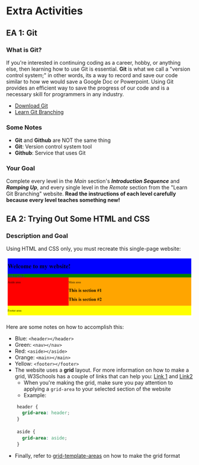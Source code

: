 # Extra Activities

## EA 1: Git

### What is Git?

If you're interested in continuing coding as a career, hobby, or anything else, then learning how to use Git is essential. **Git** is what we call a "version control system;" in other words, its a way to record and save our code similar to how we would save a Google Doc or Powerpoint. Using Git provides an efficient way to save the progress of our code and is a necessary skill for programmers in any industry.

- [Download Git](https://git-scm.com/)
- [Learn Git Branching](https://learngitbranching.js.org/)

### Some Notes

- **Git** and **Github** are NOT the same thing
- **Git**: Version control system tool
- **Github**: Service that uses Git

### Your Goal

Complete every level in the *Main* section's ***Introduction Sequence*** and ***Ramping Up***, and every single level in the *Remote* section from the "Learn Git Branching" website. **Read the instructions of each level carefully because every level teaches something new!**

## EA 2: Trying Out Some HTML and CSS

### Description and Goal

Using HTML and CSS only, you must recreate this single-page website:

![ea2](EA2_Screenshot.png)

Here are some notes on how to accomplish this:

- Blue: `<header></header>`
- Green: `<nav></nav>`
- Red: `<aside></aside>`
- Orange: `<main></main>`
- Yellow: `<footer></footer>`
- The website uses a **grid** layout. For more information on how to make a grid, W3Schools has a couple of links that can help you: [Link 1](https://www.w3schools.com/css/css_grid.asp) and [Link2](https://www.w3schools.com/css/tryit.asp?filename=trycss_grid_layout_named)
  - When you're making the grid, make sure you pay attention to applying a `grid-area` to your selected section of the website
  - Example:

```css
    header {
      grid-area: header;
    }

    aside {
      grid-area: aside;
    }
```

- Finally, refer to [grid-template-areas](https://css-tricks.com/snippets/css/complete-guide-grid/#aa-grid-template-areas) on how to make the grid format

